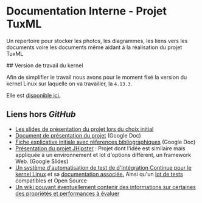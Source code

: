 # Documentation Interne - Projet TuxML
Un repertoire pour stocker les photos, les diagrammes, les liens vers les documents voire les documents même aidant à la réalisation du projet TuxML

## Version de travail du kernel

Afin de simplifier le travail nous avons pour le moment fixé la version du kernel Linux sur laquelle on va travailler, la `4.13.3`.

Elle est [disponible ici.](https://cdn.kernel.org/pub/linux/kernel/v4.x/linux-4.13.3.tar.xz)

## Liens hors *GitHub*

- [Les slides de présentation du projet lors du choix initial](https://docs.google.com/presentation/d/1u2ld1jwbyhEq0lPz3XYv3FyrxmFLfgvJeuojS9FXvEw/edit#slide=id.p)
- [Document de présentation du projet](https://docs.google.com/document/d/1r7q-wy94Dqasbi7R_Di7lzOsMI3_uryRaRMorFCdeEA/edit) (Google Doc)
- [Fiche explicative initiale avec réferences bibliographiques](https://docs.google.com/document/d/1Qs9dYQNbghcK64raqplQ6asow-b93GPkYMow-SwqY5Y/edit#) (Google Doc)
- [Présentation du projet JHipster](https://docs.google.com/presentation/d/1574Y1wnw07aOXiuR2xGuureC5WNYfHnr_4UD1IPYOH8/edit#slide=id.g1b80b90d81_4_37) : Projet dont l'idée est similaire mais appliquée à un environnement et lot d'options différent, un framework Web. (Google Slides)
- [Un système d'automatisation de test de d'Intégration Continue pour le kernel Linux](https://github.com/autotest/autotest) et sa [documentation associée.](http://autotest.readthedocs.io/en/latest/) Ainsi qu'un [lot de tests](https://github.com/autotest/autotest-client-tests) compatibles et Open Source
- [Un wiki pouvant éventuellement contenir des informations sur certaines des propriétés et performances à évaluer](http://elinux.org/Main_Page)




